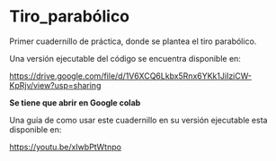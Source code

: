 # Tiro_parabólico
Primer cuadernillo de práctica, donde se plantea el tiro parabólico.

Una versión ejecutable del código se encuentra disponible en:

https://drive.google.com/file/d/1V6XCQ6Lkbx5Rnx6YKk1JiIziCW-KpRjv/view?usp=sharing

**Se tiene que abrir en Google colab**

Una guía de como usar este cuadernillo en su versión ejecutable esta disponible en:

https://youtu.be/xIwbPtWtnpo



